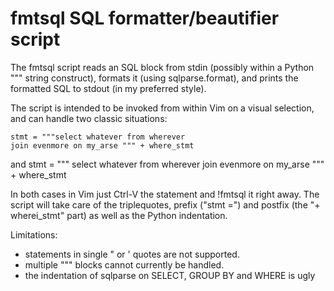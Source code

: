 # fmtsql SQL formatter/beautifier script

The fmtsql script reads an SQL block from stdin (possibly within a
Python """ string construct), formats it (using sqlparse.format), and
prints the formatted SQL to stdout (in my preferred style).

The script is intended to be invoked from within Vim on a visual selection,
and can handle two classic situations:

    stmt = """select whatever from wherever
    join evenmore on my_arse """ + where_stmt

and
    stmt = """
        select whatever from wherever
        join evenmore on my_arse
    """ + where_stmt

In both cases in Vim just Ctrl-V the statement and !fmtsql it right away.
The script will take care of the triplequotes, prefix ("stmt =") and
postfix (the "+ wherei\_stmt" part) as well as the Python indentation.

Limitations:
 * statements in single " or ' quotes are not supported.
 * multiple """ blocks cannot currently be handled.
 * the indentation of sqlparse on SELECT, GROUP BY and WHERE is ugly
